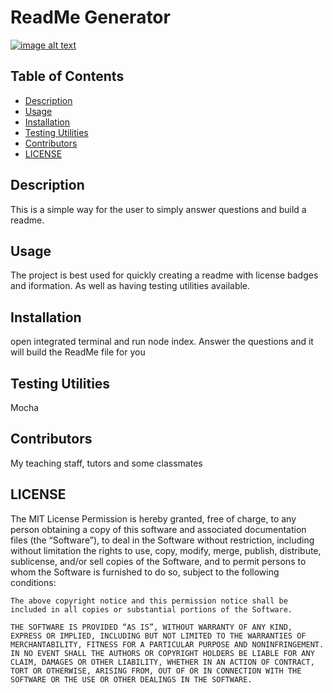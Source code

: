 
  # ReadMe Generator
  [![image alt text](https://img.shields.io/badge/License-MIT-yellow.svg)](https://opensource.org/license/mit)

## Table of Contents
- [Description](#description)
- [Usage](#usage)
- [Installation](#installation)
- [Testing Utilities](#testing-utilities)
- [Contributors](#contributors)
- [LICENSE](#license)




## Description <a id="description"></a>
This is a simple way for the user to simply answer questions and build a readme.

## Usage <a id="usage"></a>
The project is best used for quickly creating a readme with license badges and iformation. As well as having testing utilities available.

## Installation <a id="installation"></a>
open integrated terminal and run node index. Answer the questions and it will build the ReadMe file for you

## Testing Utilities <a id="testing-utilities"></a>
Mocha

## Contributors <a id="contributors"></a>
My teaching staff, tutors and some classmates

## LICENSE <a id="license"></a>
The MIT License
Permission is hereby granted, free of charge, to any person obtaining a copy of this software and associated documentation files (the “Software”), to deal in the Software without restriction, including without limitation the rights to use, copy, modify, merge, publish, distribute, sublicense, and/or sell copies of the Software, and to permit persons to whom the Software is furnished to do so, subject to the following conditions:

    The above copyright notice and this permission notice shall be included in all copies or substantial portions of the Software.
    
    THE SOFTWARE IS PROVIDED “AS IS”, WITHOUT WARRANTY OF ANY KIND, EXPRESS OR IMPLIED, INCLUDING BUT NOT LIMITED TO THE WARRANTIES OF MERCHANTABILITY, FITNESS FOR A PARTICULAR PURPOSE AND NONINFRINGEMENT. IN NO EVENT SHALL THE AUTHORS OR COPYRIGHT HOLDERS BE LIABLE FOR ANY CLAIM, DAMAGES OR OTHER LIABILITY, WHETHER IN AN ACTION OF CONTRACT, TORT OR OTHERWISE, ARISING FROM, OUT OF OR IN CONNECTION WITH THE SOFTWARE OR THE USE OR OTHER DEALINGS IN THE SOFTWARE.
  